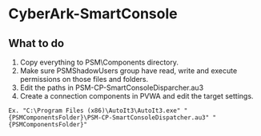 # CyberArk-SmartConsole

## What to do
1. Copy everything to PSM\Components directory.
2. Make sure PSMShadowUsers group have read, write and execute permissions on those files and folders.
3. Edit the paths in PSM-CP-SmartConsoleDisparcher.au3
4. Create a connection components in PVWA and edit the target settings. 

``` 
Ex. "C:\Program Files (x86)\AutoIt3\AutoIt3.exe" "{PSMComponentsFolder}\PSM-CP-SmartConsoleDispatcher.au3" "{PSMComponentsFolder}"
```
